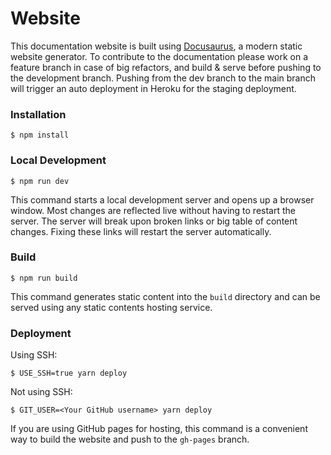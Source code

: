 # Website

This documentation website is built using [Docusaurus](https://docusaurus.io/), a modern static website generator.
To contribute to the documentation please work on a feature branch in case of big refactors, and build & serve before pushing to the development branch. 
Pushing from the dev branch to the main branch will trigger an auto deployment in Heroku for the staging deployment. 

### Installation

```
$ npm install
```

### Local Development

```
$ npm run dev
```

This command starts a local development server and opens up a browser window. Most changes are reflected live without having to restart the server. The server will break upon broken links or big table of content changes. Fixing these links will restart the server automatically. 

### Build

```
$ npm run build
```

This command generates static content into the `build` directory and can be served using any static contents hosting service.

### Deployment

Using SSH:

```
$ USE_SSH=true yarn deploy
```

Not using SSH:

```
$ GIT_USER=<Your GitHub username> yarn deploy
```

If you are using GitHub pages for hosting, this command is a convenient way to build the website and push to the `gh-pages` branch.
